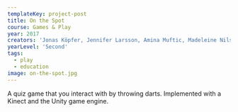 ```yaml
---
templateKey: project-post
title: On the Spot
course: Games & Play
year: 2017
creators: 'Jonas Köpfer, Jennifer Larsson, Amina Muftic, Madeleine Nilsson, Sebastian Wictorin'
yearLevel: 'Second'
tags:
  - play
  - education
image: on-the-spot.jpg
---
```


A quiz game that you interact with by throwing darts. Implemented with a Kinect and the Unity game engine.

<MauVideo id="0_7i8tekdx" />
